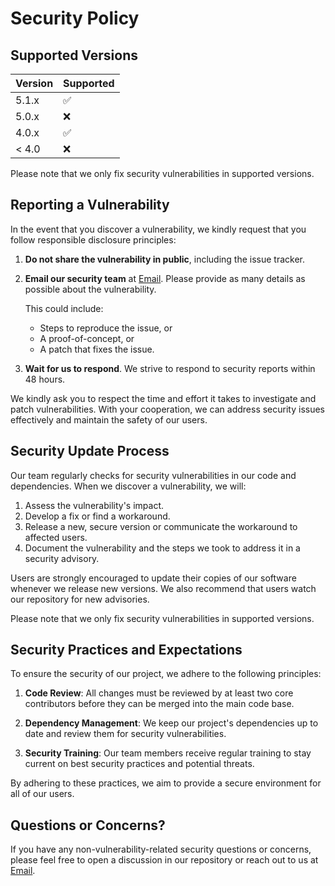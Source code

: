 # Security Policy

## Supported Versions

| Version | Supported          |
| ------- | ------------------ |
| 5.1.x   | :white_check_mark: |
| 5.0.x   | :x:                |
| 4.0.x   | :white_check_mark: |
| < 4.0   | :x:                |

Please note that we only fix security vulnerabilities in supported versions.

## Reporting a Vulnerability

In the event that you discover a vulnerability, we kindly request that you follow responsible disclosure principles:

1. **Do not share the vulnerability in public**, including the issue tracker.

2. **Email our security team** at [Email]. Please provide as many details as possible about the vulnerability.

    This could include:

    - Steps to reproduce the issue, or
    - A proof-of-concept, or
    - A patch that fixes the issue.

3. **Wait for us to respond**. We strive to respond to security reports within 48 hours. 

We kindly ask you to respect the time and effort it takes to investigate and patch vulnerabilities. With your cooperation, we can address security issues effectively and maintain the safety of our users.

## Security Update Process

Our team regularly checks for security vulnerabilities in our code and dependencies. When we discover a vulnerability, we will:

1. Assess the vulnerability's impact.
2. Develop a fix or find a workaround.
3. Release a new, secure version or communicate the workaround to affected users.
4. Document the vulnerability and the steps we took to address it in a security advisory.

Users are strongly encouraged to update their copies of our software whenever we release new versions. We also recommend that users watch our repository for new advisories.

Please note that we only fix security vulnerabilities in supported versions.

## Security Practices and Expectations

To ensure the security of our project, we adhere to the following principles:

1. **Code Review**: All changes must be reviewed by at least two core contributors before they can be merged into the main code base.

2. **Dependency Management**: We keep our project's dependencies up to date and review them for security vulnerabilities.

3. **Security Training**: Our team members receive regular training to stay current on best security practices and potential threats.

By adhering to these practices, we aim to provide a secure environment for all of our users.

## Questions or Concerns?

If you have any non-vulnerability-related security questions or concerns, please feel free to open a discussion in our repository or reach out to us at [Email]. 
 
[Email]: <mailto:thomasthaddeus@cityuniversity.edu?subject=GitHub%20Security%20Question&body=Hello,%20I%20have%20a%20question%20about%20your%20GitHub%20security%20policy...> "This is the email link"
